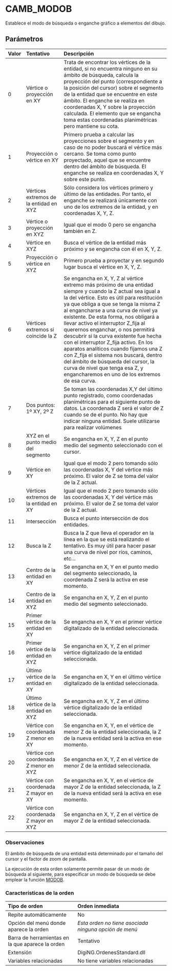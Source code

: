 # CAMB\_MODOB

Establece el modo de búsqueda o enganche gráfico a elementos del dibujo.

## Parámetros

| Valor | Tentativo | Descripción |
| :--- | :--- | :--- |
| 0 | Vértice o proyección en XY | Trata de encontrar los vértices de la entidad, si no encuentra ninguno en su ámbito de búsqueda, calcula la proyección del punto \(correspondiente a la posición del cursor\) sobre el segmento de la entidad que se encuentre en este ámbito. El enganche se realiza en coordenadas X, Y sobre la proyección calculada. El elemento que se engancha toma estas coordenadas planimétricas pero mantiene su cota. |
| 1 | Proyección o vértice en XY | Primero prueba a calcular las proyecciones sobre el segmento y en caso de no poder buscará el vértice más cercano. Se toma como punto proyectado, aquel que se encuentre dentro del ámbito de búsqueda. El enganche se realiza en coordenadas X, Y sobre este punto. |
| 2 | Vértices extremos de la entidad en XYZ | Sólo considera los vértices primero y último de las entidades. Por tanto, el enganche se realizará únicamente con uno de los extremos de la entidad, y en coordenadas X, Y, Z. |
| 3 | Vértice o proyección en XYZ | Igual que el modo 0 pero se engancha también en Z. |
| 4 | Vértice en XYZ | Busca el vértice de la entidad más próximo y se engancha con él en X, Y, Z. |
| 5 | Proyección o vértice en XYZ | Primero prueba a proyectar y en segundo lugar busca el vértice en X, Y, Z. |
| 6 | Vértices extremos si coincide la Z | Se engancha en X, Y, Z al vértice extremo más próximo de una entidad siempre y cuando la Z actual sea igual a la del vértice. Esto es útil para restitución ya que obliga a que se tenga la misma Z al engancharse a una curva de nivel ya existente. De esta forma, nos obligará a llevar activo el interruptor Z\_fija al querernos enganchar, o nos permitirá descubrir si la curva existente fue hecha con el interruptor Z\_fija activo. En los aparatos analíticos cuando fijamos una Z con Z\_fija el sistema nos buscará, dentro del ámbito de búsqueda del cursor, la curva de nivel que tenga esa Z, y engancharemos en uno de los extremos de esa curva. |
| 7 | Dos puntos: 1º XY, 2º Z | Se toman las coordenadas X,Y del último punto registrado, como coordenadas planimétricas para el siguiente punto de datos. La coordenada Z será el valor de Z cuando se de el punto. No hay que indicar ninguna entidad. Suele utilizarse para realizar volúmenes |
| 8 | XYZ en el punto medio del segmento | Se engancha en X, Y, Z en el punto medio del segmento seleccionado con el cursor. |
| 9 | Vértice en XY | Igual que el modo 2 pero tomando sólo las coordenadas X, Y del vértice más próximo. El valor de Z se toma del valor de la Z actual. |
| 10 | Vértices extremos de la entidad en XY | Igual que el modo 2 pero tomando sólo las coordenadas X, Y del vértice más próximo. El valor de Z se toma del valor de la Z actual. |
| 11 | Intersección | Busca el punto intersección de dos entidades. |
| 12 | Busca la Z | Busca la Z que lleva el operador en la línea en la que se está realizando el tentativo. Es muy útil para hacer pasar una curva de nivel por ríos, caminos, etc... |
| 13 | Centro de la entidad en XY | Se engancha en X, Y en el punto medio del segmento seleccionado, la coordenada Z será la activa en ese momento. |
| 14 | Centro de la entidad en XYZ | Se engancha en X, Y, Z en el punto medio del segmento seleccionado. |
| 15 | Primer vértice de la entidad en XY | Se engancha en X, Y en el primer vértice digitalizado de la entidad seleccionada. |
| 16 | Primer vértice de la entidad en XYZ | Se engancha en X, Y, Z en el primer vértice digitalizado de la entidad seleccionada. |
| 17 | Último vértice de la entidad en XY | Se engancha en X, Y en el último vértice digitalizado de la entidad seleccionada. |
| 18 | Último vértice de la entidad en XYZ | Se engancha en X, Y, Z en el último vértice digitalizado de la entidad seleccionada. |
| 19 | Vértice con coordenada Z menor en XY | Se engancha en X, Y, en el vértice de menor Z de la entidad seleccionada, la Z de la nueva entidad será la activa en ese momento. |
| 20 | Vértice con coordenada Z menor en XYZ | Se engancha en X, Y, Z en el vértice de menor Z de la entidad seleccionada. |
| 21 | Vértice con coordenada Z mayor en XY | Se engancha en X, Y, en el vértice de mayor Z de la entidad seleccionada, la Z de la nueva entidad será la activa en ese momento. |
| 22 | Vértice con coordenada Z mayor en XYZ | Se engancha en X, Y, Z en el vértice de mayor Z de la entidad seleccionada. |

### Observaciones

El ámbito de búsqueda de una entidad está determinado por el tamaño del cursor y el factor de zoom de pantalla.

La ejecución de esta orden solamente permite pasar de un modo de búsqueda al siguiente, para especificar un modo de búsqueda se debe emplear la función [MODOB](/digi3d-net/referencia/ventana-de-dibujo/variables/m/modob.md).

### Características de la orden

| Tipo de orden | Orden inmediata |
| :--- | :--- |
| Repite automáticamente | No |
| Opción del menú donde aparece la orden | _Esta orden no tiene asociada ninguna opción de menú_ |
| Barra de herramientas en la que aparece la orden | Tentativo |
| Extensión | DigiNG.OrdenesStandard.dll |
| Variables relacionadas | No tiene variables relacionadas |

